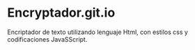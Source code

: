# Encryptador.git.io
Encriptador de texto
utilizando lenguaje Html, con estilos css y codificaciones JavaSScript.
